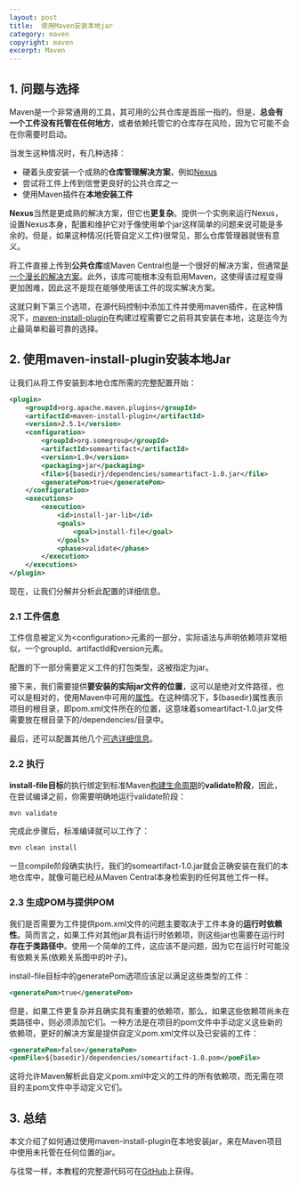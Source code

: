 ```yaml
---
layout: post
title:  使用Maven安装本地jar
category: maven
copyright: maven
excerpt: Maven
---
```


## 1. 问题与选择

Maven是一个非常通用的工具，其可用的公共仓库是首屈一指的。但是，**总会有一个工件没有托管在任何地方**，或者依赖托管它的仓库存在风险，因为它可能不会在你需要时启动。

当发生这种情况时，有几种选择：

-   硬着头皮安装一个成熟的**仓库管理解决方案**，例如[Nexus](http://www.sonatype.org/nexus/)
-   尝试将工件上传到信誉更良好的公共仓库之一
-   使用Maven插件在**本地安装工件**

**Nexus**当然是更成熟的解决方案，但它也**更复杂**。提供一个实例来运行Nexus，设置Nexus本身，配置和维护它对于像使用单个jar这样简单的问题来说可能是多余的。但是，如果这种情况(托管自定义工件)很常见，那么仓库管理器就很有意义。

将工件直接上传到**公共仓库**或Maven Central也是一个很好的解决方案，但通常[是一个漫长的解决方案](https://maven.apache.org/guides/mini/guide-central-repository-upload.html)。此外，该库可能根本没有启用Maven，这使得该过程变得更加困难，因此这不是现在能够使用该工件的现实解决方案。

这就只剩下第三个选项，在源代码控制中添加工件并使用maven插件，在这种情况下，[maven-install-plugin](https://maven.apache.org/plugins/maven-install-plugin/)在构建过程需要它之前将其安装在本地，这是迄今为止最简单和最可靠的选择。

## 2. 使用maven-install-plugin安装本地Jar 

让我们从将工件安装到本地仓库所需的完整配置开始：

```xml
<plugin>
    <groupId>org.apache.maven.plugins</groupId>
    <artifactId>maven-install-plugin</artifactId>
    <version>2.5.1</version>
    <configuration>
        <groupId>org.somegroup</groupId>
        <artifactId>someartifact</artifactId>
        <version>1.0</version>
        <packaging>jar</packaging>
        <file>${basedir}/dependencies/someartifact-1.0.jar</file>
        <generatePom>true</generatePom>
    </configuration>
    <executions>
        <execution>
            <id>install-jar-lib</id>
            <goals>
                <goal>install-file</goal>
            </goals>
            <phase>validate</phase>
        </execution>
    </executions>
</plugin>
```

现在，让我们分解并分析此配置的详细信息。

### 2.1 工件信息

工件信息被定义为<configuration\>元素的一部分，实际语法与声明依赖项非常相似，一个groupId、artifactId和version元素。

配置的下一部分需要定义工件的打包类型，这被指定为jar。

接下来，我们需要提供**要安装的实际jar文件的位置**，这可以是绝对文件路径，也可以是相对的，使用Maven中可用的[属性](https://cwiki.apache.org/confluence/display/MAVEN/Maven+Properties+Guide)。在这种情况下，${basedir}属性表示项目的根目录，即pom.xml文件所在的位置，这意味着someartifact-1.0.jar文件需要放在根目录下的/dependencies/目录中。

最后，还可以配置其他几个[可选详细信息](https://maven.apache.org/plugins/maven-install-plugin/install-file-mojo.html)。

### 2.2 执行

**install-file目标**的执行绑定到标准Maven[构建生命周期](https://maven.apache.org/guides/introduction/introduction-to-the-lifecycle.html)的**validate阶段**，因此，在尝试编译之前，你需要明确地运行validate阶段：

```bash
mvn validate
```

完成此步骤后，标准编译就可以工作了：

```bash
mvn clean install
```

一旦compile阶段确实执行，我们的someartifact-1.0.jar就会正确安装在我们的本地仓库中，就像可能已经从Maven Central本身检索到的任何其他工件一样。

### 2.3 生成POM与提供POM 

我们是否需要为工件提供pom.xml文件的问题主要取决于工件本身的**运行时依赖性**。简而言之，如果工件对其他jar具有运行时依赖项，则这些jar也需要在运行时**存在于类路径中**。使用一个简单的工件，这应该不是问题，因为它在运行时可能没有依赖关系(依赖关系图中的叶子)。

install-file目标中的generatePom选项应该足以满足这些类型的工件：

```xml
<generatePom>true</generatePom>
```

但是，如果工件更复杂并且确实具有重要的依赖项，那么，如果这些依赖项尚未在类路径中，则必须添加它们。一种方法是在项目的pom文件中手动定义这些新的依赖项，更好的解决方案是提供自定义pom.xml文件以及已安装的工件：

```xml
<generatePom>false</generatePom>
<pomFile>${basedir}/dependencies/someartifact-1.0.pom</pomFile>
```

这将允许Maven解析此自定义pom.xml中定义的工件的所有依赖项，而无需在项目的主pom文件中手动定义它们。

## 3. 总结

本文介绍了如何通过使用maven-install-plugin在本地安装jar，来在Maven项目中使用未托管在任何位置的jar。

与往常一样，本教程的完整源代码可在[GitHub](https://github.com/tuyucheng7/taketoday-tutorial4j/tree/master/maven.modules)上获得。